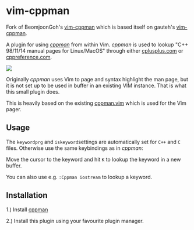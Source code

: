 # vim-cppman

Fork of BeomjoonGoh's [vim-cppman](https://github.com/BeomjoonGoh/vim-cppman)
which is based itself on gauteh's [vim-cppman](https://github.com/gauteh/vim-cppman).

A plugin for using [*cppman*](https://github.com/aitjcize/cppman) from within
Vim. *cppman* is used to lookup "C++ 98/11/14 manual pages for Linux/MacOS"
through either [cplusplus.com](https://cplusplus.com) or
[cppreference.com](https://cppreference.com).

<img src="https://raw.githubusercontent.com/ecogest/vim-cppman/master/example.png"></img>

Originally *cppman* uses Vim to page and syntax highlight the man page, but it
is not set up to be used in buffer in an existing VIM instance. That is what
this small plugin does.

This is heavily based on the existing
[cppman.vim](https://github.com/aitjcize/cppman/blob/master/cppman/lib/cppman.vim)
which is used for the Vim pager.

## Usage

The `keywordprg` and `iskeyword`settings are automatically set for `C++` and
`C` files. Otherwise use the same keybindings as in *cppman*:

Move the cursor to the keyword and hit `K` to lookup the keyword in a new buffer.

You can also use e.g. `:Cppman iostream` to lookup a keyword.


## Installation

  1.) Install [cppman](https://github.com/aitjcize/cppman)

  2.) Install this plugin using your favourite plugin manager.

